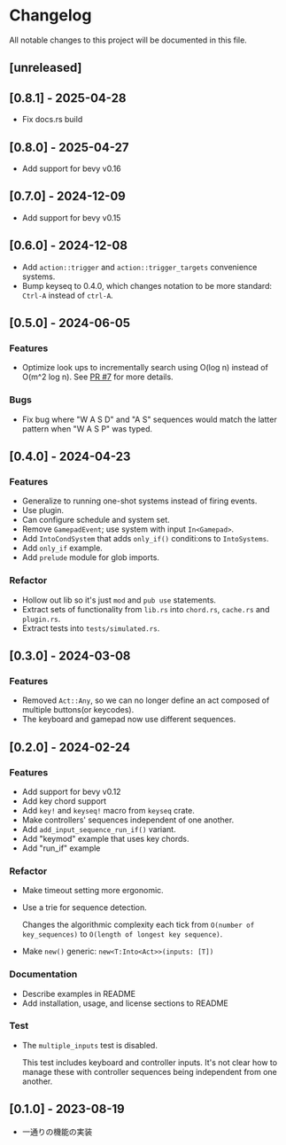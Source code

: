 # Changelog

All notable changes to this project will be documented in this file.

## [unreleased]

## [0.8.1] - 2025-04-28

- Fix docs.rs build

## [0.8.0] - 2025-04-27

- Add support for bevy v0.16

## [0.7.0] - 2024-12-09

- Add support for bevy v0.15

## [0.6.0] - 2024-12-08

- Add `action::trigger` and `action::trigger_targets` convenience systems.
- Bump keyseq to 0.4.0, which changes notation to be more standard: `Ctrl-A`
  instead of `ctrl-A`.

## [0.5.0] - 2024-06-05

### Features
- Optimize look ups to incrementally search using O(log n) instead of O(m^2 log n). See [PR #7](https://github.com/not-elm/bevy-input-sequence/pull/7) for more details.

### Bugs
- Fix bug where "W A S D" and "A S" sequences would match the latter pattern when "W A S P" was typed.

## [0.4.0] - 2024-04-23

### Features

- Generalize to running one-shot systems instead of firing events.
- Use plugin.
- Can configure schedule and system set.
- Remove `GamepadEvent`; use system with input `In<Gamepad>`.
- Add `IntoCondSystem` that adds `only_if()` conditi:ons to `IntoSystems`.
- Add `only_if` example.
- Add `prelude` module for glob imports.

### Refactor

- Hollow out lib so it's just `mod` and `pub use` statements.
- Extract sets of functionality from `lib.rs` into `chord.rs`, `cache.rs` and `plugin.rs`.
- Extract tests into `tests/simulated.rs`.

## [0.3.0] - 2024-03-08

### Features

- Removed `Act::Any`, so we can no longer define an act composed of multiple buttons(or keycodes).
- The keyboard and gamepad now use different sequences.


## [0.2.0] - 2024-02-24

### Features

- Add support for bevy v0.12
- Add key chord support
- Add `key!` and `keyseq!` macro from `keyseq` crate.
- Make controllers' sequences independent of one another.
- Add `add_input_sequence_run_if()` variant.
- Add "keymod" example that uses key chords.
- Add "run_if" example

### Refactor

- Make timeout setting more ergonomic.
- Use a trie for sequence detection.

  Changes the algorithmic complexity each tick from `O(number of key_sequences)`
  to `O(length of longest key sequence)`.

- Make `new()` generic: `new<T:Into<Act>>(inputs: [T])`

### Documentation

- Describe examples in README
- Add installation, usage, and license sections to README

### Test

- The `multiple_inputs` test is disabled.

  This test includes keyboard and controller inputs. It's not clear how to
  manage these with controller sequences being independent from one another.

## [0.1.0] - 2023-08-19

- 一通りの機能の実装
